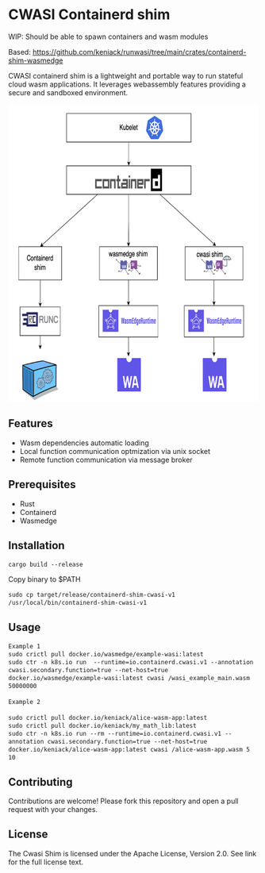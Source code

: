 # CWASI Containerd shim

WIP: Should be able to spawn containers and wasm modules

Based: https://github.com/keniack/runwasi/tree/main/crates/containerd-shim-wasmedge


CWASI containerd shim is a lightweight and portable way to run stateful cloud wasm applications. It leverages webassembly features providing a secure and sandboxed environment.

<img src="images/cwasi_architecture.png" width="700" height="600">

## Features

* Wasm dependencies automatic loading
* Local function communication optmization via unix socket
* Remote function communication via message broker

## Prerequisites

* Rust 
* Containerd
* Wasmedge

## Installation
```
cargo build --release
```

Copy binary to $PATH
```
sudo cp target/release/containerd-shim-cwasi-v1 /usr/local/bin/containerd-shim-cwasi-v1
```

## Usage
```
Example 1
sudo crictl pull docker.io/wasmedge/example-wasi:latest
sudo ctr -n k8s.io run  --runtime=io.containerd.cwasi.v1 --annotation cwasi.secondary.function=true --net-host=true docker.io/wasmedge/example-wasi:latest cwasi /wasi_example_main.wasm 50000000

Example 2

sudo crictl pull docker.io/keniack/alice-wasm-app:latest
sudo crictl pull docker.io/keniack/my_math_lib:latest
sudo ctr -n k8s.io run --rm --runtime=io.containerd.cwasi.v1 --annotation cwasi.secondary.function=true --net-host=true docker.io/keniack/alice-wasm-app:latest cwasi /alice-wasm-app.wasm 5 10

```

## Contributing

Contributions are welcome! Please fork this repository and open a pull request with your changes.

## License

The Cwasi Shim is licensed under the Apache License, Version 2.0. See link for the full license text.

